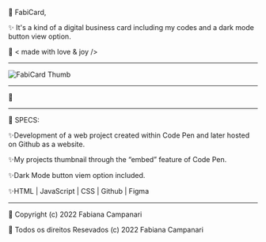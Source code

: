 🎫 FabiCard, 


✨ It's a kind of a digital business card including my codes and a dark mode button view option.


🤎 < made with love & joy />
_____________________________________________________________________________________________

![FabiCard Thumb](https://user-images.githubusercontent.com/113218619/204119559-dd2f2576-248b-409a-9268-80923da368a3.png)

_____________________________________________________________________________________________


🚀 

_____________________________________________________________________________________________

📌 SPECS:

✨Development of a web project created within Code Pen and later hosted on Github as a website.

✨My projects thumbnail through the “embed” feature of Code Pen.

✨Dark Mode button viem option included.

✨HTML | JavaScript | CSS | Github | Figma 

_____________________________________________________________________________________________

🔅 Copyright (c) 2022 Fabiana Campanari

🔅 Todos os direitos Resevados (c) 2022 Fabiana Campanari

